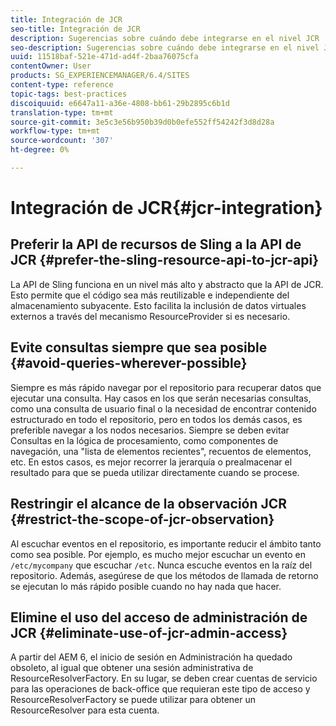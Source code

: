 ```yaml
---
title: Integración de JCR
seo-title: Integración de JCR
description: Sugerencias sobre cuándo debe integrarse en el nivel JCR
seo-description: Sugerencias sobre cuándo debe integrarse en el nivel JCR
uuid: 11518baf-521e-471d-ad4f-2baa76075cfa
contentOwner: User
products: SG_EXPERIENCEMANAGER/6.4/SITES
content-type: reference
topic-tags: best-practices
discoiquuid: e6647a11-a36e-4808-bb61-29b2895c6b1d
translation-type: tm+mt
source-git-commit: 3e5c3e56b950b39d0b0efe552ff54242f3d8d28a
workflow-type: tm+mt
source-wordcount: '307'
ht-degree: 0%

---
```



# Integración de JCR{#jcr-integration}

## Preferir la API de recursos de Sling a la API de JCR {#prefer-the-sling-resource-api-to-jcr-api}

La API de Sling funciona en un nivel más alto y abstracto que la API de JCR. Esto permite que el código sea más reutilizable e independiente del almacenamiento subyacente. Esto facilita la inclusión de datos virtuales externos a través del mecanismo ResourceProvider si es necesario.

## Evite consultas siempre que sea posible {#avoid-queries-wherever-possible}

Siempre es más rápido navegar por el repositorio para recuperar datos que ejecutar una consulta. Hay casos en los que serán necesarias consultas, como una consulta de usuario final o la necesidad de encontrar contenido estructurado en todo el repositorio, pero en todos los demás casos, es preferible navegar a los nodos necesarios. Siempre se deben evitar Consultas en la lógica de procesamiento, como componentes de navegación, una &quot;lista de elementos recientes&quot;, recuentos de elementos, etc. En estos casos, es mejor recorrer la jerarquía o prealmacenar el resultado para que se pueda utilizar directamente cuando se procese.

## Restringir el alcance de la observación JCR {#restrict-the-scope-of-jcr-observation}

Al escuchar eventos en el repositorio, es importante reducir el ámbito tanto como sea posible. Por ejemplo, es mucho mejor escuchar un evento en `/etc/mycompany` que escuchar `/etc`. Nunca escuche eventos en la raíz del repositorio. Además, asegúrese de que los métodos de llamada de retorno se ejecutan lo más rápido posible cuando no hay nada que hacer.

## Elimine el uso del acceso de administración de JCR {#eliminate-use-of-jcr-admin-access}

A partir del AEM 6, el inicio de sesión en Administración ha quedado obsoleto, al igual que obtener una sesión administrativa de ResourceResolverFactory. En su lugar, se deben crear cuentas de servicio para las operaciones de back-office que requieran este tipo de acceso y ResourceResolverFactory se puede utilizar para obtener un ResourceResolver para esta cuenta.
